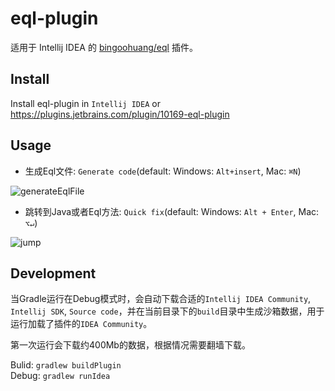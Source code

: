 eql-plugin
===========
适用于 Intellij IDEA 的 [bingoohuang/eql](https://github.com/bingoohuang/eql) 插件。

## Install
Install eql-plugin in `Intellij IDEA` or https://plugins.jetbrains.com/plugin/10169-eql-plugin

## Usage
* 生成Eql文件: `Generate code`(default: Windows: `Alt+insert`, Mac: `⌘N`)

![generateEqlFile](https://user-images.githubusercontent.com/9838749/32939543-c9b611f4-cbba-11e7-9254-6166ac47c3ae.gif)

* 跳转到Java或者Eql方法: `Quick fix`(default: Windows: `Alt + Enter`, Mac: `⌥↵`)  

![jump](https://user-images.githubusercontent.com/9838749/33000817-41a6e2d4-cde5-11e7-9c42-c436042d7bf9.gif)

## Development
当Gradle运行在Debug模式时，会自动下载合适的`Intellij IDEA Community`, `Intellij SDK`, `Source code`，并在当前目录下的`build`目录中生成沙箱数据，用于运行加载了插件的`IDEA Community`。  

第一次运行会下载约400Mb的数据，根据情况需要翻墙下载。

Bulid: `gradlew buildPlugin`  
Debug: `gradlew runIdea`
